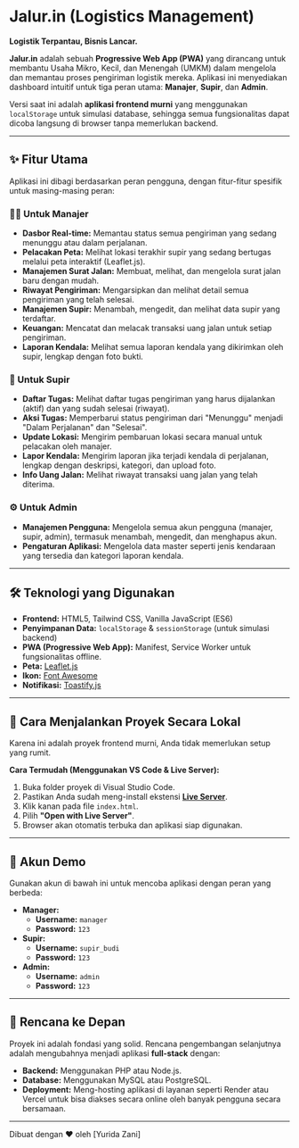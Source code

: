 # Jalur.in (Logistics Management)

**Logistik Terpantau, Bisnis Lancar.**

**Jalur.in** adalah sebuah **Progressive Web App (PWA)** yang dirancang untuk membantu Usaha Mikro, Kecil, dan Menengah (UMKM) dalam mengelola dan memantau proses pengiriman logistik mereka. Aplikasi ini menyediakan dashboard intuitif untuk tiga peran utama: **Manajer**, **Supir**, dan **Admin**.

Versi saat ini adalah **aplikasi frontend murni** yang menggunakan `localStorage` untuk simulasi database, sehingga semua fungsionalitas dapat dicoba langsung di browser tanpa memerlukan backend.

---

## ✨ Fitur Utama

Aplikasi ini dibagi berdasarkan peran pengguna, dengan fitur-fitur spesifik untuk masing-masing peran:

### 🧑‍💼 Untuk Manajer
* **Dasbor Real-time:** Memantau status semua pengiriman yang sedang menunggu atau dalam perjalanan.
* **Pelacakan Peta:** Melihat lokasi terakhir supir yang sedang bertugas melalui peta interaktif (Leaflet.js).
* **Manajemen Surat Jalan:** Membuat, melihat, dan mengelola surat jalan baru dengan mudah.
* **Riwayat Pengiriman:** Mengarsipkan dan melihat detail semua pengiriman yang telah selesai.
* **Manajemen Supir:** Menambah, mengedit, dan melihat data supir yang terdaftar.
* **Keuangan:** Mencatat dan melacak transaksi uang jalan untuk setiap pengiriman.
* **Laporan Kendala:** Melihat semua laporan kendala yang dikirimkan oleh supir, lengkap dengan foto bukti.

### 🚚 Untuk Supir
* **Daftar Tugas:** Melihat daftar tugas pengiriman yang harus dijalankan (aktif) dan yang sudah selesai (riwayat).
* **Aksi Tugas:** Memperbarui status pengiriman dari "Menunggu" menjadi "Dalam Perjalanan" dan "Selesai".
* **Update Lokasi:** Mengirim pembaruan lokasi secara manual untuk pelacakan oleh manajer.
* **Lapor Kendala:** Mengirim laporan jika terjadi kendala di perjalanan, lengkap dengan deskripsi, kategori, dan upload foto.
* **Info Uang Jalan:** Melihat riwayat transaksi uang jalan yang telah diterima.

### ⚙️ Untuk Admin
* **Manajemen Pengguna:** Mengelola semua akun pengguna (manajer, supir, admin), termasuk menambah, mengedit, dan menghapus akun.
* **Pengaturan Aplikasi:** Mengelola data master seperti jenis kendaraan yang tersedia dan kategori laporan kendala.

---

## 🛠️ Teknologi yang Digunakan

* **Frontend:** HTML5, Tailwind CSS, Vanilla JavaScript (ES6)
* **Penyimpanan Data:** `localStorage` & `sessionStorage` (untuk simulasi backend)
* **PWA (Progressive Web App):** Manifest, Service Worker untuk fungsionalitas offline.
* **Peta:** [Leaflet.js](https://leafletjs.com/)
* **Ikon:** [Font Awesome](https://fontawesome.com/)
* **Notifikasi:** [Toastify.js](https://apvarun.github.io/toastify-js/)

---

## 🚀 Cara Menjalankan Proyek Secara Lokal

Karena ini adalah proyek frontend murni, Anda tidak memerlukan setup yang rumit.

**Cara Termudah (Menggunakan VS Code & Live Server):**
1.  Buka folder proyek di Visual Studio Code.
2.  Pastikan Anda sudah meng-install ekstensi [**Live Server**](https://marketplace.visualstudio.com/items?itemName=ritwickdey.LiveServer).
3.  Klik kanan pada file `index.html`.
4.  Pilih **"Open with Live Server"**.
5.  Browser akan otomatis terbuka dan aplikasi siap digunakan.

---

## 🔑 Akun Demo

Gunakan akun di bawah ini untuk mencoba aplikasi dengan peran yang berbeda:

* **Manager:**
    * **Username:** `manager`
    * **Password:** `123`
* **Supir:**
    * **Username:** `supir_budi`
    * **Password:** `123`
* **Admin:**
    * **Username:** `admin`
    * **Password:** `123`

---

## 🔮 Rencana ke Depan

Proyek ini adalah fondasi yang solid. Rencana pengembangan selanjutnya adalah mengubahnya menjadi aplikasi **full-stack** dengan:
* **Backend:** Menggunakan PHP atau Node.js.
* **Database:** Menggunakan MySQL atau PostgreSQL.
* **Deployment:** Meng-hosting aplikasi di layanan seperti Render atau Vercel untuk bisa diakses secara online oleh banyak pengguna secara bersamaan.

---

Dibuat dengan ❤️ oleh [Yurida Zani]
